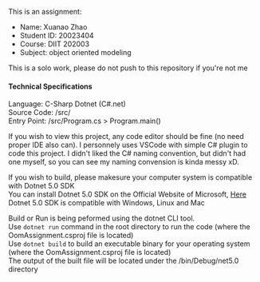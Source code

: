 This is an assignment:
 - Name: Xuanao Zhao
 - Student ID: 20023404
 - Course: DIIT 202003
 - Subject: object oriented modeling

This is a solo work, please do not push to this repository if you're not me

#### Technical Specifications

Language: C-Sharp Dotnet (C#.net)  
Source Code: /src/  
Entry Point: /src/Program.cs > Program.main()  

If you wish to view this project, any code editor should be fine (no need proper IDE also can).
I personnely uses VSCode with simple C# plugin to code this project.
I didn't liked the C# naming convention, but didn't had one myself, so you can see my naming convension is kinda messy xD.

If you wish to build, please makesure your computer system is compatible with Dotnet 5.0 SDK  
You can install Dotnet 5.0 SDK on the Official Website of Microsoft, [Here](https://dotnet.microsoft.com/)  
Dotnet 5.0 SDK is compatible with Windows, Linux and Mac  

Build or Run is being peformed using the dotnet CLI tool.  
Use `dotnet run` command in the root directory to run the code (where the OomAssignment.csproj file is located)  
Use `dotnet build` to build an executable binary for your operating system (where the OomAssignment.csproj file is located)  
The output of the built file will be located under the /bin/Debug/net5.0 directory

